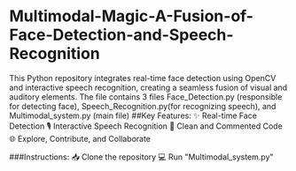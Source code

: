 # Multimodal-Magic-A-Fusion-of-Face-Detection-and-Speech-Recognition
This Python repository integrates real-time face detection using OpenCV and interactive speech recognition, creating a seamless fusion of visual and auditory elements.
The file contains 3 files Face_Detection.py (responsible for detecting face), Speech_Recognition.py(for recognizing speech), and Multimodal_system.py (main file)
##Key Features:
✨ Real-time Face Detection
🎙️ Interactive Speech Recognition
🧹 Clean and Commented Code
🌐 Explore, Contribute, and Collaborate

###Instructions:
📥 Clone the repository
💻 Run "Multimodal_system.py"
